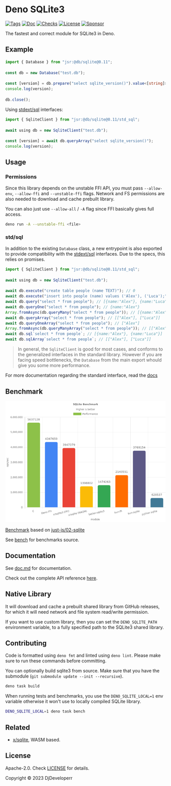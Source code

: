 # Deno SQLite3

[![Tags](https://img.shields.io/github/release/denodrivers/sqlite3)](https://github.com/denodrivers/sqlite3/releases)
[![Doc](https://doc.deno.land/badge.svg)](https://doc.deno.land/https/deno.land/x/sqlite3@0.11.1/mod.ts)
[![Checks](https://github.com/denodrivers/sqlite3/actions/workflows/ci.yml/badge.svg)](https://github.com/denodrivers/sqlite3/actions/workflows/ci.yml)
[![License](https://img.shields.io/github/license/denodrivers/sqlite3)](https://github.com/denodrivers/sqlite3/blob/master/LICENSE)
[![Sponsor](https://img.shields.io/static/v1?label=Sponsor&message=%E2%9D%A4&logo=GitHub&color=%23fe8e86)](https://github.com/sponsors/DjDeveloperr)

The fastest and correct module for SQLite3 in Deno.

## Example

```ts
import { Database } from "jsr:@db/sqlite@0.11";

const db = new Database("test.db");

const [version] = db.prepare("select sqlite_version()").value<[string]>()!;
console.log(version);

db.close();
```

Using [stdext/sql](https://jsr.io/@stdext/sql) interfaces:

```ts
import { SqliteClient } from "jsr:@db/sqlite@0.11/std_sql";

await using db = new SqliteClient("test.db");

const [version] = await db.queryArray("select sqlite_version()");
console.log(version);
```

## Usage

### Permissions

Since this library depends on the unstable FFI API, you must pass `--allow-env`,
`--allow-ffi` and `--unstable-ffi` flags. Network and FS permissions are also
needed to download and cache prebuilt library.

You can also just use `--allow-all` / `-A` flag since FFI basically gives full
access.

```sh
deno run -A --unstable-ffi <file>
```

### std/sql

In addition to the existing `Database` class, a new entrypoint is also exported
to provide compatibility with the [stdext/sql](https://jsr.io/@stdext/sql)
interfaces. Due to the specs, this relies on promises.

```ts
import { SqliteClient } from "jsr:@db/sqlite@0.11/std_sql";

await using db = new SqliteClient("test.db");

await db.execute("create table people (name TEXT)"); // 0
await db.execute("insert into people (name) values ('Alex'), ('Luca');"); // 2
await db.query("select * from people"); // [{name:"Alex"}, {name:"Luca"}]
await db.queryOne("select * from people"); // {name:"Alex"}
Array.fromAsync(db.queryMany("select * from people")); // [{name:"Alex"}, {name:"Luca"}]
await db.queryArray("select * from people"); // [["Alex"], ["Luca"]]
await db.queryOneArray("select * from people"); // ["Alex"]
Array.fromAsync(db.queryManyArray("select * from people")); // [["Alex"], ["Luca"]]
await db.sql`select * from people`; // [{name:"Alex"}, {name:"Luca"}]
await db.sqlArray`select * from people`; // [["Alex"], ["Luca"]]
```

> In general, the `SqliteClient` is good for most cases, and conforms to the
> generalized interfaces in the standard library. However if you are facing
> speed bottlenecks, the `Database` from the main export whould give you some
> more performance.

For more documentation regarding the standard interface, read the
[docs](https://jsr.io/@stdext/sql)

## Benchmark

![image](./bench/results.png)

[Benchmark](./bench) based on
[just-js/02-sqlite](https://just-js.github.io/benchmarks/02-sqlite.html)

See [bench](./bench) for benchmarks source.

## Documentation

See [doc.md](https://github.com/denodrivers/sqlite3/blob/main/doc.md) for
documentation.

Check out the complete API reference
[here](https://doc.deno.land/https://deno.land/x/sqlite3@0.11.1/mod.ts).

## Native Library

It will download and cache a prebuilt shared library from GitHub releases, for
which it will need network and file system read/write permission.

If you want to use custom library, then you can set the `DENO_SQLITE_PATH`
environment variable, to a fully specified path to the SQLite3 shared library.

## Contributing

Code is formatted using `deno fmt` and linted using `deno lint`. Please make
sure to run these commands before committing.

You can optionally build sqlite3 from source. Make sure that you have the
submodule (`git submodule update --init --recursive`).

```sh
deno task build
```

When running tests and benchmarks, you use the `DENO_SQLITE_LOCAL=1` env
variable otherwise it won't use to locally compiled SQLite library.

```sh
DENO_SQLITE_LOCAL=1 deno task bench
```

## Related

- [x/sqlite](https://deno.land/x/sqlite), WASM based.

## License

Apache-2.0. Check [LICENSE](./LICENSE) for details.

Copyright © 2023 DjDeveloperr

